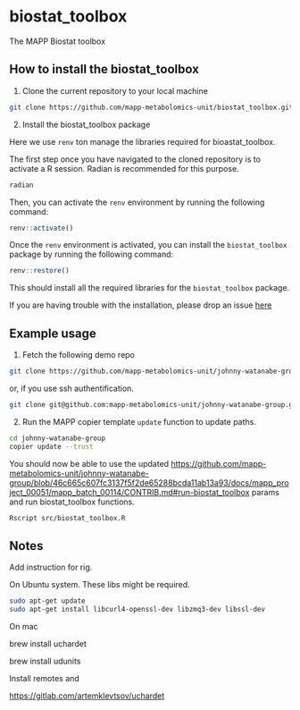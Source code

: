 # biostat_toolbox
The MAPP Biostat toolbox


## How to install the biostat_toolbox

1. Clone the current repository to your local machine

```bash
git clone https://github.com/mapp-metabolomics-unit/biostat_toolbox.git
```

2. Install the biostat_toolbox package

Here we use `renv` ton manage the libraries required for bioastat_toolbox. 

The first step once you have navigated to the cloned repository is to activate a R session.
Radian is recommended for this purpose. 

```bash
radian
```

Then, you can activate the `renv` environment by running the following command:

```R
renv::activate()
```

Once the `renv` environment is activated, you can install the `biostat_toolbox` package by running the following command:

```R
renv::restore()
```

This should install all the required libraries for the `biostat_toolbox` package.


If you are having trouble with the installation, please drop an issue [here](https://github.com/mapp-metabolomics-unit/biostat_toolbox/issues)


## Example usage


1. Fetch the following demo repo

```bash
git clone https://github.com/mapp-metabolomics-unit/johnny-watanabe-group.git
```

or, if you use ssh authentification.

```bash
git clone git@github.com:mapp-metabolomics-unit/johnny-watanabe-group.git
```

2. Run the MAPP copier template `update` function to update paths.

```bash
cd johnny-watanabe-group
copier update --trust
```

You should now be able to use the updated https://github.com/mapp-metabolomics-unit/johnny-watanabe-group/blob/46c665c607fc3137f5f2de65288bcda11ab13a93/docs/mapp_project_00051/mapp_batch_00114/CONTRIB.md#run-biostat_toolbox params and run biostat_toolbox functions.

```bash
Rscript src/biostat_toolbox.R
```

## Notes
Add instruction for rig.

On Ubuntu system. These libs might be required.

```bash
sudo apt-get update
sudo apt-get install libcurl4-openssl-dev libzmq3-dev libssl-dev
```

On mac

 brew install uchardet

 brew install udunits

Install remotes and

https://gitlab.com/artemklevtsov/uchardet




